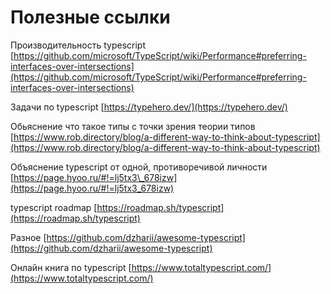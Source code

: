 # Полезные ссылки

Производительность typescript [https://github.com/microsoft/TypeScript/wiki/Performance#preferring-interfaces-over-intersections](https://github.com/microsoft/TypeScript/wiki/Performance#preferring-interfaces-over-intersections)

Задачи по typescript [https://typehero.dev/](https://typehero.dev/)

Обьяснение что такое типы с точки зрения теории типов [https://www.rob.directory/blog/a-different-way-to-think-about-typescript](https://www.rob.directory/blog/a-different-way-to-think-about-typescript)

Объяснение typescript от одной, противоречивой личности [https://page.hyoo.ru/#!=lj5tx3\_678izw](https://page.hyoo.ru/#!=lj5tx3_678izw)

typescript roadmap [https://roadmap.sh/typescript](https://roadmap.sh/typescript)

Разное [https://github.com/dzharii/awesome-typescript](https://github.com/dzharii/awesome-typescript)

Онлайн книга по typescript [https://www.totaltypescript.com/](https://www.totaltypescript.com/)
